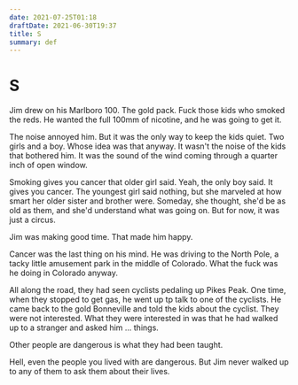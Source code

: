 ```yaml
---
date: 2021-07-25T01:18
draftDate: 2021-06-30T19:37
title: S
summary: def
---
```


# S

Jim drew on his Marlboro 100. The gold pack. Fuck those kids who smoked the reds. He wanted the full 100mm of nicotine, and he was going to get it.

The noise annoyed him. But it was the only way to keep the kids quiet.
Two girls and a boy. Whose idea was that anyway. 
It wasn't the noise of the kids that bothered him.
It was the sound of the wind coming through a quarter inch of open window.

Smoking gives you cancer that older girl said.
Yeah, the only boy said. It gives you cancer.
The youngest girl said nothing, but she marveled at how smart her older sister and brother were. Someday, she thought, she'd be as old as them, and she'd understand what was going on. But for now, it was just a circus.

Jim was making good time. That made him happy.

Cancer was the last thing on his mind.
He was driving to the North Pole,
a tacky little amusement park in the middle of Colorado.
What the fuck was he doing in Colorado anyway.

All along the road, they had seen cyclists pedaling up Pikes Peak.
One time, when they stopped to get gas, he went up tp talk
to one of the cyclists. He came back to the gold Bonneville
and told the kids about the cyclist.
They were not interested. What they were interested in was
that he had walked up to a stranger and asked him ... things.

Other people are dangerous is what they had been taught.

Hell, even the people you lived with are dangerous.
But Jim never walked up to any of them to ask them
about their lives.

